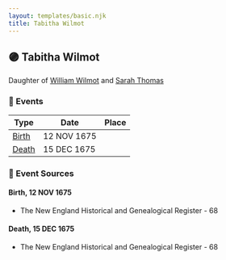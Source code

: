 ```yaml
---
layout: templates/basic.njk
title: Tabitha Wilmot
---
```

## 🟣 Tabitha Wilmot

Daughter of [William Wilmot](/people/4/47205976) and [Sarah Thomas](/people/2/28506175)

### 📆 Events

Type | Date | Place
------ | ------ | ------
[Birth](#event-0) | 12 NOV 1675 |
[Death](#event-1) | 15 DEC 1675 |

### 📰 Event Sources

#### <a id="event-0"></a> Birth, 12 NOV 1675
* The New England Historical and Genealogical Register  - 68

#### <a id="event-1"></a> Death, 15 DEC 1675
* The New England Historical and Genealogical Register  - 68
